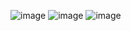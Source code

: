 ![image](https://user-images.githubusercontent.com/96706849/164981948-45d8581e-1d3d-4874-9a03-9057f77dc65d.png)
![image](https://user-images.githubusercontent.com/96706849/164982074-b48f3058-bf2b-462d-964a-3c644c296406.png)
![image](https://user-images.githubusercontent.com/96706849/164982107-aac24551-6a0a-4988-9872-0a7e0a6fefd0.png)
